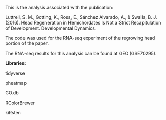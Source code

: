 This is the analysis associated with the publication:

Luttrell, S. M., Gotting, K., Ross, E., Sánchez Alvarado, A., & Swalla, B. J. (2016). Head Regeneration in Hemichordates Is Not a Strict Recapitulation of Development. Developmental Dynamics.



The code was used for the RNA-seq experiment of the regrowing head portion of the paper.

The RNA-seq results for this analysis can be found at GEO (GSE70295).

**Libraries**: 

tidyverse

pheatmap

GO.db

RColorBrewer

kiRsten

